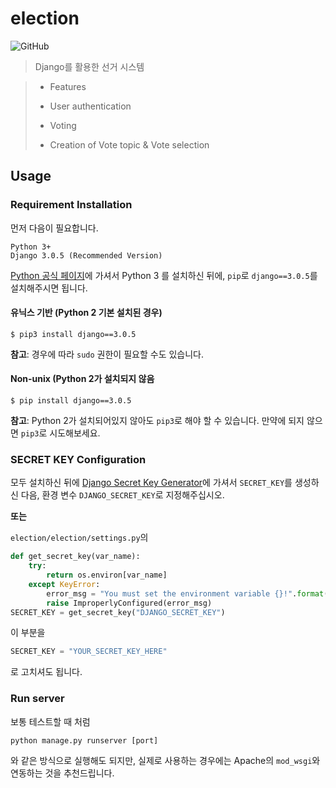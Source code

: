 # election
![GitHub](https://img.shields.io/github/license/yeonho1/election)

> Django를 활용한 선거 시스템

>  *  Features
>
>   * User authentication
>   * Voting
>   * Creation of Vote topic & Vote selection

## Usage

### Requirement Installation

먼저 다음이 필요합니다.

```
Python 3+
Django 3.0.5 (Recommended Version)
```

[Python 공식 페이지](https://python.org)에 가셔서 Python 3 를 설치하신 뒤에, `pip`로 `django==3.0.5`를 설치해주시면 됩니다.

#### 유닉스 기반 (Python 2 기본 설치된 경우)

```
$ pip3 install django==3.0.5
```

**참고**: 경우에 따라 `sudo` 권한이 필요할 수도 있습니다.

#### Non-unix (Python 2가 설치되지 않음

```
$ pip install django==3.0.5
```

**참고**: Python 2가 설치되어있지 않아도 `pip3`로 해야 할 수 있습니다. 만약에 되지 않으면 `pip3`로 시도해보세요.

### SECRET KEY Configuration

모두 설치하신 뒤에 [Django Secret Key Generator](https://miniwebtool.com/django-secret-key-generator/)에 가셔서 `SECRET_KEY`를 생성하신 다음, 환경 변수 `DJANGO_SECRET_KEY`로 지정해주십시오.

**또는**

`election/election/settings.py`의

```python
def get_secret_key(var_name):
    try:
        return os.environ[var_name]
    except KeyError:
        error_msg = "You must set the environment variable {}!".format(var_name)
        raise ImproperlyConfigured(error_msg)
SECRET_KEY = get_secret_key("DJANGO_SECRET_KEY")
```
이 부분을
```python
SECRET_KEY = "YOUR_SECRET_KEY_HERE"
```
로 고치셔도 됩니다.

### Run server

보통 테스트할 때 처럼

```
python manage.py runserver [port]
```
와 같은 방식으로 실행해도 되지만, 실제로 사용하는 경우에는 Apache의 `mod_wsgi`와 연동하는 것을 추천드립니다.